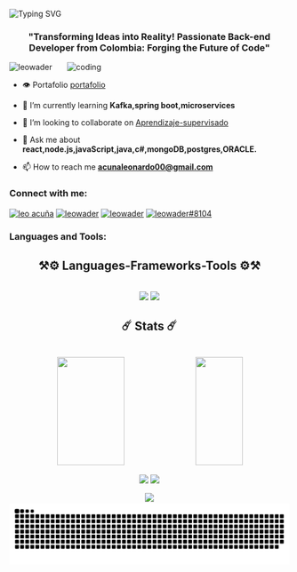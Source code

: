 ![Typing SVG](https://readme-typing-svg.herokuapp.com/?color=02D9F7FF&size=35&center=true&vCenter=true&width=1000&lines=Hi+🤝,+I'm+Leonardo+Acuña)
<h3 align="center">"Transforming Ideas into Reality! Passionate Back-end Developer from Colombia: Forging the Future of Code"</h3>
<img align="right" alt="coding" width="400" src="https://media1.giphy.com/media/4XXo8A7CIW1lZGgdhm/giphy.gif?cid=ecf05e47w363ybjra8b7m1nhrn6ychfy1iwfiqfmoig25nrc&rid=giphy.gif&ct=s">
<p align="left"> <img src="https://komarev.com/ghpvc/?username=leowader&label=Profile%20views&color=0e75b6&style=flat" alt="leowader" /> </p>

- 👁️ Portafolio [portafolio](https://leowader.vercel.app)

- 🌱 I’m currently learning **Kafka,spring boot,microservices**

- 👯 I’m looking to collaborate on [Aprendizaje-supervisado](https://front-ia.vercel.app/)

- 💬 Ask me about **react,node.js,javaScript,java,c#,mongoDB,postgres,ORACLE.**

- 📫 How to reach me **acunaleonardo00@gmail.com**

<h3 align="left">Connect with me:</h3>
<p align="left">
<a href="https://fb.com/leo acuña" target="blank"><img align="center" src="https://raw.githubusercontent.com/rahuldkjain/github-profile-readme-generator/master/src/images/icons/Social/facebook.svg" alt="leo acuña" height="30" width="40" /></a>
<a href="https://instagram.com/leowader" target="blank"><img align="center" src="https://raw.githubusercontent.com/rahuldkjain/github-profile-readme-generator/master/src/images/icons/Social/instagram.svg" alt="leowader" height="30" width="40" /></a>
<a href="https://www.youtube.com/c/leowader" target="blank"><img align="center" src="https://raw.githubusercontent.com/rahuldkjain/github-profile-readme-generator/master/src/images/icons/Social/youtube.svg" alt="leowader" height="30" width="40" /></a>
<a href="https://discord.gg/leowader#8104" target="blank"><img align="center" src="https://raw.githubusercontent.com/rahuldkjain/github-profile-readme-generator/master/src/images/icons/Social/discord.svg" alt="leowader#8104" height="30" width="40" /></a>
</p>

<h3 align="left">Languages and Tools:</h3>
<h2 align="center">⚒⚙️ Languages-Frameworks-Tools ⚙️⚒</h2>
<br/>
<div align="center">
    <img src="https://skillicons.dev/icons?i=react,mui,html,css,git,cs,github,figma,tailwind,flutter,docker,jest,kafka" />
    <img src="https://skillicons.dev/icons?i=nodejs,python,javascript,express,firebase,mongodb,java,postgres,spring,redis" /><br>
</div>
<h2 align="center">☄️ Stats ☄️</h2>
<br>

<div align="center">  
    <img  width="49%" height="195px" src="https://github-readme-stats.vercel.app/api?username=leowader&show_icons=true&theme=transparent&hide_border=true"/>
 

<img width="41%" height="195px" class="bg-black" src="http://github-profile-summary-cards.vercel.app/api/cards/most-commit-language?username=leowader&theme=transparent" />
  
  </div>
  <p align="center">
 <img  src="https://github-readme-streak-stats.herokuapp.com/?user=leowader&theme=tokyonight_duo&hide_border=true"/>
    <img src="http://github-profile-summary-cards.vercel.app/api/cards/productive-time?username=leowader&theme=github_dark&utcOffset=8&hide_border=true" />
    

</p>
<div align="center"><img src="http://github-profile-summary-cards.vercel.app/api/cards/profile-details?username=leowader&theme=github_dark&hide_border=true" />
    <img src="https://github.com/Platane/snk/raw/output/github-contribution-grid-snake.svg"/>
</div>
      
![]()
